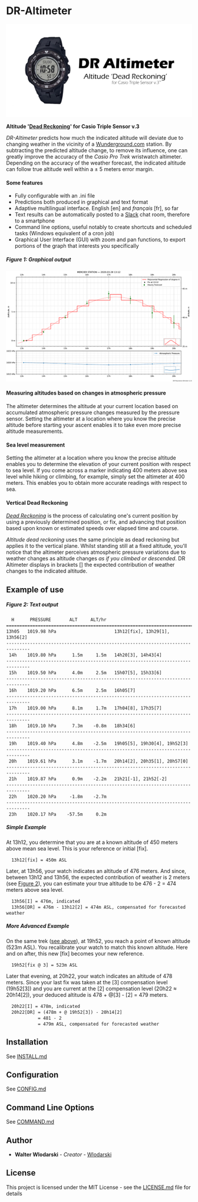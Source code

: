 # DR-Altimeter

![logo](images/repository-open-graph.png)


**Altitude '[Dead Reckoning](https://en.wikipedia.org/wiki/Dead_reckoning)' for Casio Triple Sensor v.3**

_DR-Altimeter_ predicts how much the indicated altitude will deviate due to changing weather in the vicinity of a [Wunderground.com](http://wunderground.com) station. By subtracting the predicted altitude change, to remove its influence, one can greatly improve the accuracy of the _Casio Pro Trek_ wristwatch altimeter. Depending on the accuracy of the weather forecast, the indicated altitude can follow true altitude well within a ± 5 meters error margin.

#### Some features

- Fully configurable with an .ini file
- Predictions both produced in graphical and text format
- Adaptive multilingual interface. English [en] and _français_ [fr], so far
- Text results can be automatically posted to a [Slack](https://slack.com) chat room, therefore to a smartphone
- Command line options, useful notably to create shortcuts and scheduled tasks (Windows equivalent of a cron job)
- Graphical User Interface (GUI) with zoom and pan functions, to export portions of the graph that interests you specifically



##### Figure 1: Graphical output
![graphical output](images/graph_example.png)

#### Measuring altitudes based on changes in atmospheric pressure
The altimeter determines the altitude at your current location based on accumulated atmospheric pressure changes measured by the pressure sensor. Setting the altimeter at a location where you know the precise altitude before starting your ascent enables it to take even more precise altitude measurements.

#### Sea level measurement
Setting the altimeter at a location where you know the precise altitude enables you to determine the elevation of your current position with respect to sea level. If you come across a marker indicating 400 meters above sea level while hiking or climbing, for example, simply set the altimeter at 400 meters. This enables you to obtain more accurate readings with respect to sea.

#### Vertical Dead Reckoning
[_Dead Reckoning_](https://en.wikipedia.org/wiki/Dead_reckoning) is the process of calculating one's current position by using a previously determined position, or fix, and advancing that position based upon known or estimated speeds over elapsed time and course. 

_Altitude dead reckoning_ uses the same principle as dead reckoning but applies it to the vertical plane. Whilst standing still at a fixed altitude, you'll notice that the altimeter perceives atmospheric pressure variations due to weather changes as altitude changes _as if you climbed or descended_. DR Altimeter displays in brackets [] the expected contribution of weather changes to the indicated altitude.

## Example of use

##### Figure 2: Text output
```
  H      PRESSURE       ALT     ALT/hr                                         
===============================================================================
13h05   1019.98 hPa                      13h12[fix], 13h29[1], 13h56[2]        
-------------------------------------------------------------------------------
 14h    1019.80 hPa      1.5m     1.5m   14h20[3], 14h43[4]                    
-------------------------------------------------------------------------------
 15h    1019.50 hPa      4.0m     2.5m   15h07[5], 15h33[6]                    
-------------------------------------------------------------------------------
 16h    1019.20 hPa      6.5m     2.5m   16h05[7]                              
-------------------------------------------------------------------------------
 17h    1019.00 hPa      8.1m     1.7m   17h04[8], 17h35[7]                    
-------------------------------------------------------------------------------
 18h    1019.10 hPa      7.3m    -0.8m   18h34[6]                              
-------------------------------------------------------------------------------
 19h    1019.40 hPa      4.8m    -2.5m   19h05[5], 19h30[4], 19h52[3]          
-------------------------------------------------------------------------------
 20h    1019.61 hPa      3.1m    -1.7m   20h14[2], 20h35[1], 20h57[0]          
-------------------------------------------------------------------------------
 21h    1019.87 hPa      0.9m    -2.2m   21h21[-1], 21h52[-2]                  
-------------------------------------------------------------------------------
 22h    1020.20 hPa     -1.8m    -2.7m                                         
-------------------------------------------------------------------------------
 23h    1020.17 hPa    -57.5m     0.2m                                         
````

##### Simple Example
At 13h12, you determine that you are at a known altitude of 450 meters above mean sea level. This is your reference or initial [fix].

      13h12[fix] = 450m ASL 

Later, at 13h56, your watch indicates an altitude of 476 meters. And since, between 13h12 and 13h56, the expected contribution of weather is 2 meters (see [Figure 2](README.md#figure-2-textual-output)), you can estimate your true altitude to be 476 - 2 = 474 meters above sea level.

      13h56[I] = 476m, indicated
      13h56[DR] = 476m - 13h12[2] = 474m ASL, compensated for forecasted weather
      
##### More Advanced Example
On the same trek ([see above](DR-Altimeter#simple-use)), at 19h52, you reach a point of known altitude (523m ASL). You recalibrate your watch to match this known altitude. Here and on after, this new [fix] becomes your new reference.

      19h52[fix @ 3] = 523m ASL
     
Later that evening, at 20h22, your watch indicates an altitude of 478 meters. Since your last fix was taken at the [3] compensation level (19h52[3]) and you are current at the [2] compensation level (20h22 ≈ 20h14[2]), your deduced altitude is 478 + @[3] - [2] = 479 meters.

      20h22[I] = 478m, indicated
      20h22[DR] = (478m + @ 19h52[3]) - 20h14[2]
                = 481 - 2
                = 479m ASL, compensated for forecasted weather 
               
## Installation

See [INSTALL.md](INSTALL.md)

##  Configuration

See [CONFIG.md](CONFIG.md)

## Command Line Options

See [COMMAND.md](COMMAND.md)

## Author
- **Walter Wlodarski** - *Creator* - [Wlodarski](https://github.com/Wlodarski)

## License

This project is licensed under the MIT License - see the [LICENSE.md](LICENSE.md) file for details
